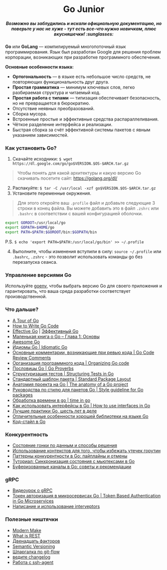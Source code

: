 <div align="center">
  <h1>Go Junior</h1>
  <h5>Возможно вы заблудились и искали официальную документацию, но поверьте у нас не хуже - тут есть все-что нужно новичкам, плюс вкусняшечки! :sunglasses:</h5>
</div>

__Go__ или __GoLang__ — компилируемый многопоточный язык программирования. Язык был разработан Google для решения проблем корпорации, возникающих при разработке программного обеспечения.

**Основные особенности языка:**

- __Ортогональность__ — в языке есть небольшое число средств, не повторяющих функциональность друг друга.
- __Простая грамматика__ — минимум ключевых слов, легко разбираемая структура и читаемый код.
- __Простая работа с типами__ — типизация обеспечивает безопасность, но не превращается в бюрократию.
- Отсутствие неявных преобразований.
- Сборка мусора.
- Встроенные простые и эффективные средства распараллеливания.
- Чёткое разделение интерфейса и реализации.
- Быстрая сборка за счёт эффективной системы пакетов с явным указанием зависимостей.

### Как установить Go?

1. Скачайте исходники: `$ wget https://dl.google.com/go/go$VERSION.$OS-$ARCH.tar.gz`

> Чтобы понять для какой архитектуры и какую версию Go скачивать посетите сайт: https://golang.org/dl/

2. Распакуйте: `$ tar -C /usr/local -xzf go$VERSION.$OS-$ARCH.tar.gz`
3. Установите переменные окружения.

> Для этого откройте ваш `.profile` файл и добавьте следующие 3 строки в конец файла. Вы можете добавить это в файл `.zshrc` или `.bashrc` в соответствии с вашей конфигурацией оболочки.

```bash
export GOROOT=/usr/local/go
export GOPATH=$HOME/go
export PATH=$PATH:$GOROOT/bin:$GOPATH/bin
```

P.S. `$ echo 'export PATH=$PATH:/usr/local/go/bin' >> ~/.profile`

4. Выполните, чтобы изменения вступили в силу: `source ~/.profile` или `.bashrc`, `.zshrc` - это позволит использовать команды go без перезапуска сеанса.

### Управление версиями Go

Используйте [goenv](https://github.com/syndbg/goenv), чтобы выбрать версию Go для своего приложения и гарантировать, что ваша среда разработки соответствует производственной.

### Что дальше?

- [A Tour of Go](https://tour.golang.org/welcome/1)
- [How to Write Go Code](https://golang.org/doc/code.html)
- [Effective Go](https://golang.org/doc/effective_go.html) | [Эффективный Go](https://github.com/Konstantin8105/Effective_Go_RU)
- [Маленькая книга о Go – Глава 1: Основы](https://sefus.ru/little-go-book-1/)
- [Awesome Go](https://github.com/avelino/awesome-go)
- [Идиомы Go | Idiomatic Go](https://dmitri.shuralyov.com/idiomatic-go)
- [Основные комментарии, возникающие при ревью кода | Go Code Review Comments](https://github.com/golang/go/wiki/CodeReviewComments)
- [Организация программного кода | Organizing Go code](https://blog.golang.org/organizing-go-code)
- [Пословицы Go | Go Proverbs](https://go-proverbs.github.io/)
- [Структуризация тестов | Structuring Tests in Go](https://medium.com/@benbjohnson/structuring-tests-in-go-46ddee7a25c)
- [Стандартный шаблон пакета | Standard Package Layout](https://medium.com/@benbjohnson/standard-package-layout-7cdbc8391fc1#.h1wq1b1yt)
- [Анатомия проекта на Go | The anatomy of a Go project](https://darian.af/post/the-anatomy-of-a-golang-project/)
- [Руководства по стилю для пакетов Go | Style guideline for Go packages](https://rakyll.org/style-packages/)
- [Обработка времени в go | time in go](https://bl.ocks.org/joyrexus/a56717634a672dcdfd48)
- [Как использовать интерфейсы в Go | How to use interfaces in Go](https://jordanorelli.com/post/32665860244/how-to-use-interfaces-in-go)
- [Лучшие практики Go, шесть лет в деле](https://habr.com/ru/company/mailru/blog/301036/)
- [Отличительные особенности хорошей библиотеки на языке Go](https://medium.com/@cep21/aspects-of-a-good-go-library-7082beabb403)
- [Код-стайл в Go](https://github.com/golang/go/wiki/CodeReviewComments)

### Конкурентность

- [Состояние гонки по данным и способы решения](https://www.sohamkamani.com/blog/2018/02/18/golang-data-race-and-how-to-fix-it/)
- [Использование контекстов для того, чтобы избежать утечек горутин](https://rakyll.org/leakingctx/)
- [Паттерны конкурентности в Go: пайплайны и отмены](https://blog.golang.org/pipelines)
- [Туториал: Синхронизация состояния с мьютексами в Go](https://kylewbanks.com/blog/tutorial-synchronizing-state-with-mutexes-golang)
- [Буферизованные каналы в Go: советы и рекомендации](https://www.rapidloop.com/blog/golang-channels-tips-tricks.html)

### gRPC

- [Видеоурок о gRPC](https://youtu.be/VtX9w8uKvEk)
- [Токен авторизация в микросервисах Go | Token Based Authentication in Go Microservices](http://learningprogramming.net/golang/microservices/token-based-authentication-in-go-microservices/)
- [Написание и использование interveptors](https://medium.com/@shijuvar/writing-grpc-interceptors-in-go-bf3e7671fe48)

### Полезные ништячки

- [Modern Make](https://makefile.site/)
- [What is REST](https://restfulapi.net/)
- [Двенадцать факторов](https://12factor.net/ru/)
- [Semantic Versioning](https://semver.org/)
- [Шпаргалка по git-flow](https://danielkummer.github.io/git-flow-cheatsheet/index.ru_RU.html)
- [ведите changelog](https://keepachangelog.com/ru/1.0.0/)
- [Работа с ssh-agent](SSH.md)


